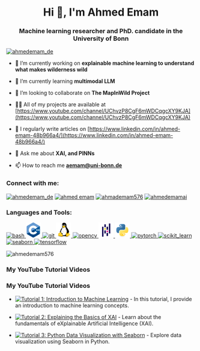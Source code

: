 <h1 align="center">Hi 👋, I'm Ahmed Emam</h1>
<h3 align="center">Machine learning researcher and PhD. candidate in the University of Bonn</h3>

<p align="left"> <a href="https://twitter.com/ahmedemam_de" target="blank"><img src="https://img.shields.io/twitter/follow/ahmedemam_de?logo=twitter&style=for-the-badge" alt="ahmedemam_de" /></a> </p>

- 🔭 I’m currently working on **explainable machine learning to understand what makes wilderness wild**

- 🌱 I’m currently learning **multimodal LLM**

- 👯 I’m looking to collaborate on **The MapInWild Project**

- 👨‍💻 All of my projects are available at [https://www.youtube.com/channel/UChvzP8CgF6mWDCqgcXY9KJA](https://www.youtube.com/channel/UChvzP8CgF6mWDCqgcXY9KJA)

- 📝 I regularly write articles on [https://www.linkedin.com/in/ahmed-emam-48b966a4/](https://www.linkedin.com/in/ahmed-emam-48b966a4/)

- 💬 Ask me about **XAI, and PINNs**

- 📫 How to reach me **aemam@uni-bonn.de**

<h3 align="left">Connect with me:</h3>
<p align="left">
<a href="https://twitter.com/ahmedemam_de" target="blank"><img align="center" src="https://raw.githubusercontent.com/rahuldkjain/github-profile-readme-generator/master/src/images/icons/Social/twitter.svg" alt="ahmedemam_de" height="30" width="40" /></a>
<a href="https://www.linkedin.com/in/ahmed-emam-48b966a4/" target="blank"><img align="center" src="https://raw.githubusercontent.com/rahuldkjain/github-profile-readme-generator/master/src/images/icons/Social/linked-in-alt.svg" alt="ahmed emam" height="30" width="40" /></a>
<a href="https://instagram.com/ahmademam576" target="blank"><img align="center" src="https://raw.githubusercontent.com/rahuldkjain/github-profile-readme-generator/master/src/images/icons/Social/instagram.svg" alt="ahmademam576" height="30" width="40" /></a>
<a href="https://www.youtube.com/channel/UChvzP8CgF6mWDCqgcXY9KJA" target="blank"><img align="center" src="https://raw.githubusercontent.com/rahuldkjain/github-profile-readme-generator/master/src/images/icons/Social/youtube.svg" alt="ahmedemamai" height="30" width="40" /></a>
</p>

<h3 align="left">Languages and Tools:</h3>
<p align="left"> <a href="https://www.gnu.org/software/bash/" target="_blank" rel="noreferrer"> <img src="https://www.vectorlogo.zone/logos/gnu_bash/gnu_bash-icon.svg" alt="bash" width="40" height="40"/> </a> <a href="https://www.w3schools.com/cpp/" target="_blank" rel="noreferrer"> <img src="https://raw.githubusercontent.com/devicons/devicon/master/icons/cplusplus/cplusplus-original.svg" alt="cplusplus" width="40" height="40"/> </a> <a href="https://git-scm.com/" target="_blank" rel="noreferrer"> <img src="https://www.vectorlogo.zone/logos/git-scm/git-scm-icon.svg" alt="git" width="40" height="40"/> </a> <a href="https://www.linux.org/" target="_blank" rel="noreferrer"> <img src="https://raw.githubusercontent.com/devicons/devicon/master/icons/linux/linux-original.svg" alt="linux" width="40" height="40"/> </a> <a href="https://opencv.org/" target="_blank" rel="noreferrer"> <img src="https://www.vectorlogo.zone/logos/opencv/opencv-icon.svg" alt="opencv" width="40" height="40"/> </a> <a href="https://pandas.pydata.org/" target="_blank" rel="noreferrer"> <img src="https://raw.githubusercontent.com/devicons/devicon/2ae2a900d2f041da66e950e4d48052658d850630/icons/pandas/pandas-original.svg" alt="pandas" width="40" height="40"/> </a> <a href="https://www.python.org" target="_blank" rel="noreferrer"> <img src="https://raw.githubusercontent.com/devicons/devicon/master/icons/python/python-original.svg" alt="python" width="40" height="40"/> </a> <a href="https://pytorch.org/" target="_blank" rel="noreferrer"> <img src="https://www.vectorlogo.zone/logos/pytorch/pytorch-icon.svg" alt="pytorch" width="40" height="40"/> </a> <a href="https://scikit-learn.org/" target="_blank" rel="noreferrer"> <img src="https://upload.wikimedia.org/wikipedia/commons/0/05/Scikit_learn_logo_small.svg" alt="scikit_learn" width="40" height="40"/> </a> <a href="https://seaborn.pydata.org/" target="_blank" rel="noreferrer"> <img src="https://seaborn.pydata.org/_images/logo-mark-lightbg.svg" alt="seaborn" width="40" height="40"/> </a> <a href="https://www.tensorflow.org" target="_blank" rel="noreferrer"> <img src="https://www.vectorlogo.zone/logos/tensorflow/tensorflow-icon.svg" alt="tensorflow" width="40" height="40"/> </a> </p>

<p><img align="center" src="https://github-readme-stats.vercel.app/api/top-langs?username=ahmedemam576&show_icons=true&locale=en&layout=compact" alt="ahmedemam576" /></p>

### My YouTube Tutorial Videos

### My YouTube Tutorial Videos

- [![Tutorial 1: Introduction to Machine Learning](https://img.youtube.com/vi/your_video_id_1/0.jpg)](https://www.youtube.com/watch?v=your_video_id_1) - In this tutorial, I provide an introduction to machine learning concepts.

- [![Tutorial 2: Explaining the Basics of XAI](https://img.youtube.com/vi/your_video_id_2/0.jpg)](https://www.youtube.com/watch?v=your_video_id_2) - Learn about the fundamentals of eXplainable Artificial Intelligence (XAI).

- [![Tutorial 3: Python Data Visualization with Seaborn](https://img.youtube.com/vi/your_video_id_3/0.jpg)](https://www.youtube.com/watch?v=your_video_id_3) - Explore data visualization using Seaborn in Python.

<!-- You can add more videos and descriptions as needed -->

